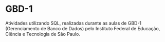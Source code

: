 # GBD-1
Atividades utilizando SQL, realizadas durante as aulas de GBD-1 (Gerenciamento de Banco de Dados) pelo Instituto Federal de Educação, Ciência e Tecnologia de São Paulo.
